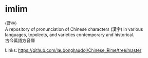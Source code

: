 # imlim
(音林)
<br> A repository of pronunciation of Chinese characters (漢字) in various languages, topolects, and varieties contemporary and historical.
<br> 古今萬語方音庫

Links:
<https://github.com/laubonghaudoi/Chinese_Rime/tree/master>
